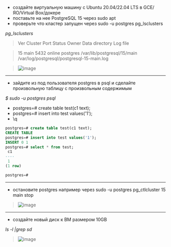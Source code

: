 * создайте виртуальную машину c Ubuntu 20.04/22.04 LTS в GCE/ЯО/Virtual Box/докере
* поставьте на нее PostgreSQL 15 через sudo apt
* проверьте что кластер запущен через sudo -u postgres pg_lsclusters
  
*pg_lsclusters*

>Ver Cluster Port Status Owner    Data directory              Log file

>15  main    5432 online postgres /var/lib/postgresql/15/main /var/log/postgresql/postgresql-15-main.log

>![image](https://github.com/VyacheslavIT/postgre/assets/136000255/7e28e658-2458-4e38-9b5e-72c03865d6bd)
-----------------------------
* зайдите из под пользователя postgres в psql и сделайте произвольную таблицу с произвольным содержимым
  
*$  sudo -u postgres psql*
  
* postgres=# create table test(c1 text);
* postgres=# insert into test values('1');
* \q
```sql
postgres=# create table test(c1 text);
CREATE TABLE
postgres=# insert into test values('1');
INSERT 0 1
postgres=# select * from test;
 c1 
----
 1
(1 row)

postgres=#
```
-------------------------
* остановите postgres например через sudo -u postgres pg_ctlcluster 15 main stop

>![image](https://github.com/VyacheslavIT/postgre/assets/136000255/7f972d4c-8ef0-4156-8fb4-7cf2280347eb)
  
--------------------------

* создайте новый диск к ВМ размером 10GB

*ls -l |grep sd*

>![image](https://github.com/VyacheslavIT/postgre/assets/136000255/a68a8677-b8ee-418b-9c1f-f601c0e0fb02)

